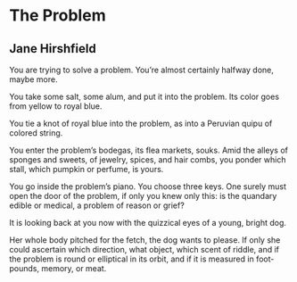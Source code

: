 # The Problem
## Jane Hirshfield
You are trying to solve a problem.
You’re almost certainly halfway done,
maybe more.

You take some salt, some alum,
and put it into the problem.
Its color goes from yellow to royal blue.

You tie a knot of royal blue into the problem,
as into a Peruvian quipu of colored string.

You enter the problem’s bodegas,
its flea markets, souks.
Amid the alleys of sponges and sweets,
of jewelry, spices, and hair combs,
you ponder which stall, which pumpkin or perfume, is yours.

You go inside the problem’s piano.
You choose three keys.
One surely must open the door of the problem,
if only you knew only this:
is the quandary edible or medical,
a problem of reason or grief?

It is looking back at you now
with the quizzical eyes of a young, bright dog.

Her whole body pitched for the fetch,
the dog wants to please.
If only she could ascertain which direction,
what object, which scent of riddle,
and if the problem is round or elliptical in its orbit,
and if it is measured in foot-pounds, memory, or meat.